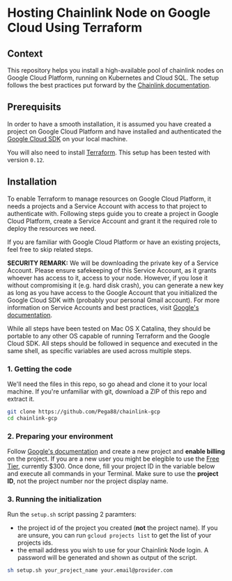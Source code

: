 # Hosting Chainlink Node on Google Cloud Using Terraform

## Context
This repository helps you install a high-available pool of chainlink nodes on Google Cloud Platform, running on Kubernetes and Cloud SQL. The setup follows the best practices put forward by the [Chainlink documentation](https://docs.chain.link/docs/best-security-practices).

## Prerequisits
In order to have a smooth installation, it is assumed you have created a project on Google Cloud Platform and have installed and authenticated the [Google Cloud SDK](https://cloud.google.com/sdk/install) on your local machine.

You will also need to install [Terraform](https://www.terraform.io/). This setup has been tested with version `0.12`.

## Installation
To enable Terraform to manage resources on Google Cloud Platform, it needs a projects and a Service Account with access to that project to authenticate with. Following steps guide you to create a project in Google Cloud Platform, create a Service Account and grant it the required role to deploy the resources we need.

If you are familiar with Google Cloud Platform or have an existing projects, feel free to skip related steps.

**SECURITY REMARK:** We will be downloading the private key of a Service Account. Please ensure safekeeping of this Service Account, as it grants whoever has access to it, access to your node. However, if you lose it without compromising it (e.g. hard disk crash), you can generate a new key as long as you have access to the Google Account that you initialized the Google Cloud SDK with (probably your personal Gmail account). For more information on Service Accounts and best practices, visit [Google's documentation](https://cloud.google.com/iam/docs/understanding-service-accounts).

While all steps have been tested on Mac OS X Catalina, they should be portable to any other OS capable of running Terraform and the Google Cloud SDK. All steps should be followed in sequence and executed in the same shell, as specific variables are used across multiple steps.


### 1. Getting the code
We'll need the files in this repo, so go ahead and clone it to your local machine. If you're unfamiliar with git, download a ZIP of this repo and extract it.
```bash
git clone https://github.com/Pega88/chainlink-gcp
cd chainlink-gcp
```
### 2. Preparing your environment
Follow [Google's documentation](https://cloud.google.com/resource-manager/docs/creating-managing-projects) and create a new project and __enable billing__ on the project. If you are a new user you might be elegible to use the [Free Tier](https://cloud.google.com/free/), currently $300. Once done, fill your project ID in the variable below and execute all commands in your Terminal. Make sure to use the __project ID__, not the project number nor the project display name.

### 3. Running the initialization
Run the `setup.sh` script passing 2 paramters:
* the project id of the project you created (**not** the project name). If you are unsure, you can run
`gcloud projects list` to get the list of your projects ids.
* the email address you wish to use for your Chainlink Node login. A password will be generated and shown as output of the script.

```bash
sh setup.sh your_project_name your.email@provider.com
```
